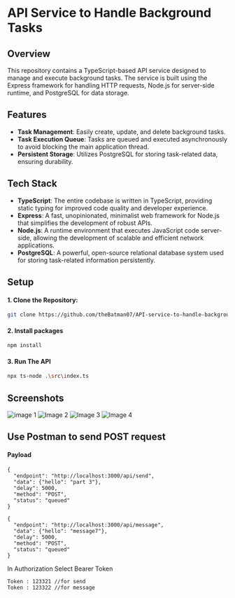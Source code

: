 # API Service to Handle Background Tasks

## Overview

This repository contains a TypeScript-based API service designed to manage and execute background tasks. The service is built using the Express framework for handling HTTP requests, Node.js for server-side runtime, and PostgreSQL for data storage.

## Features

- **Task Management**: Easily create, update, and delete background tasks.
- **Task Execution Queue**: Tasks are queued and executed asynchronously to avoid blocking the main application thread.
- **Persistent Storage**: Utilizes PostgreSQL for storing task-related data, ensuring durability.

## Tech Stack

- **TypeScript**: The entire codebase is written in TypeScript, providing static typing for improved code quality and developer experience.
- **Express**: A fast, unopinionated, minimalist web framework for Node.js that simplifies the development of robust APIs.
- **Node.js**: A runtime environment that executes JavaScript code server-side, allowing the development of scalable and efficient network applications.
- **PostgreSQL**: A powerful, open-source relational database system used for storing task-related information persistently.

## Setup

#### 1. **Clone the Repository**:

```bash
git clone https://github.com/theBatman07/API-service-to-handle-background-tasks.git
```

#### 2. Install packages

```bash
npm install
```

#### 3. Run The API

```bash
npx ts-node .\src\index.ts
```

## Screenshots

![image 1](https://drive.google.com/uc?export=view&id=14g9ogJeIyE8RtaGbIXqasfJPdKRgqa8a)
![Image 2](https://drive.google.com/uc?export=view&id=10QX9s0Bz-oxQPFootQb1e1u5KSsC0GkS)
![Image 3](https://drive.google.com/uc?export=view&id=14SYvqGqXptkXqMtCyoFRvVSAk_49658-)
![Image 4](https://drive.google.com/uc?export=view&id=1pbId0Q3-Rpga9aQSK70ST58_-7q3D5UM)

## Use Postman to send POST request

#### Payload

```
{
  "endpoint": "http://localhost:3000/api/send",
  "data": {"hello": "part 3"},
  "delay": 5000,
  "method": "POST",
  "status": "queued"
}
```

```
{
  "endpoint": "http://localhost:3000/api/message",
  "data": {"hello": "message7"},
  "delay": 5000,
  "method": "POST",
  "status": "queued"
}
```

In Authorization Select Bearer Token

```
Token : 123321 //for send
Token : 123322 //for message
```
